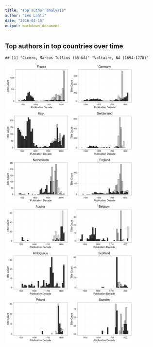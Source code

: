 ```yaml
---
title: "Top author analysis"
author: "Leo Lahti"
date: "2016-04-15"
output: markdown_document
---
```



## Top authors in top countries over time


```
## [1] "Cicero, Marcus Tullius (65-NA)" "Voltaire, NA (1694-1778)"
```

<img src="figure/digihum-1-1.png" title="plot of chunk digihum-1" alt="plot of chunk digihum-1" width="210px" /><img src="figure/digihum-1-2.png" title="plot of chunk digihum-1" alt="plot of chunk digihum-1" width="210px" /><img src="figure/digihum-1-3.png" title="plot of chunk digihum-1" alt="plot of chunk digihum-1" width="210px" /><img src="figure/digihum-1-4.png" title="plot of chunk digihum-1" alt="plot of chunk digihum-1" width="210px" /><img src="figure/digihum-1-5.png" title="plot of chunk digihum-1" alt="plot of chunk digihum-1" width="210px" /><img src="figure/digihum-1-6.png" title="plot of chunk digihum-1" alt="plot of chunk digihum-1" width="210px" /><img src="figure/digihum-1-7.png" title="plot of chunk digihum-1" alt="plot of chunk digihum-1" width="210px" /><img src="figure/digihum-1-8.png" title="plot of chunk digihum-1" alt="plot of chunk digihum-1" width="210px" /><img src="figure/digihum-1-9.png" title="plot of chunk digihum-1" alt="plot of chunk digihum-1" width="210px" /><img src="figure/digihum-1-10.png" title="plot of chunk digihum-1" alt="plot of chunk digihum-1" width="210px" /><img src="figure/digihum-1-11.png" title="plot of chunk digihum-1" alt="plot of chunk digihum-1" width="210px" /><img src="figure/digihum-1-12.png" title="plot of chunk digihum-1" alt="plot of chunk digihum-1" width="210px" />





